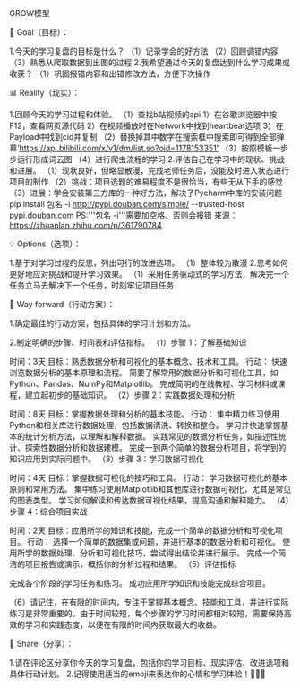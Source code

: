 GROW模型

🎯 Goal（目标）：

1.今天的学习复盘的目标是什么？
（1）记录学会的好方法
（2）回顾调错内容
（3）熟悉从爬取数据到出图的过程
2.我希望通过今天的复盘达到什么学习成果或收获？
（1）巩固报错内容和出错修改方法，方便下次操作   

📊 Reality（现实）：

1.回顾今天的学习过程和体验。
（1）查找b站视频的api
   1）在谷歌浏览器中按F12，查看网页源代码
     2）在视频播放时在Network中找到heartbeat选项
   3）在Payload中找到cid并复制
（2）替换掉其中数字在搜索框中搜索即可得到全部弹幕‘https://api.bilibili.com/x/v1/dm/list.so?oid=1178153351’
（3）按照模板一步步运行形成词云图
（4）进行爬虫流程的学习
2.评估自己在学习中的现状、挑战和进展。
（1）现状良好，但略显散漫，完成老师任务后，没能及时进入状态进行项目的制作
（2）挑战：项目选题的难易程度不是很恰当，有些无从下手的感觉
（3）进展：学会安装第三方库的一种好方法，解决了Pycharm中库的安装问题
pip install 包名 -i http://pypi.douban.com/simple/ --trusted-host pypi.douban.com
PS:'''包名 -i'''需要加空格、否则会报错
来源：https://zhuanlan.zhihu.com/p/361790784

💡 Options（选项）：

1.基于对学习过程的反思，列出可行的改进选项。
（1）整体较为散漫
2.思考如何更好地应对挑战和提升学习效果。
（1）采用任务驱动式的学习方法，解决完一个任务立马去解决下一个任务，时刻牢记项目任务

📝 Way forward（行动方案）：

1.确定最佳的行动方案，包括具体的学习计划和方法。

2.制定明确的步骤、时间表和评估指标。
（1）步骤 1：了解基础知识

时间：3天
目标：熟悉数据分析和可视化的基本概念、技术和工具。
行动：
快速浏览数据分析的基本原理和流程。
简要了解常用的数据分析和可视化工具，如Python、Pandas、NumPy和Matplotlib。
完成简明的在线教程、学习材料或课程，建立起初步的基础知识。
（2）步骤 2：实践数据处理和分析

时间：8天
目标：掌握数据处理和分析的基本技能。
行动：
集中精力练习使用Python和相关库进行数据处理，包括数据清洗、转换和整合。
学习并快速掌握基本的统计分析方法，以理解和解释数据。
实践常见的数据分析任务，如描述性统计、探索性数据分析和数据建模。
完成一到两个简单的数据分析项目，将学到的知识应用到实际问题中。
（3）步骤 3：学习数据可视化

时间：4天
目标：掌握数据可视化的技巧和工具。
行动：
学习数据可视化的基本原则和常用方法。
集中练习使用Matplotlib和其他库进行数据可视化，尤其是常见的图表类型。
学习如何解读和传达数据可视化结果，提高沟通和解释能力。
（4）步骤 4：综合项目实战

时间：2天
目标：应用所学的知识和技能，完成一个简单的数据分析和可视化项目。
行动：
选择一个简单的数据集或问题，并进行基本的数据分析和可视化。
使用所学的数据处理、分析和可视化技巧，尝试得出结论并进行展示。
完成一个简洁的项目报告或演示，概括你的分析过程和结果。
（5）评估指标

完成各个阶段的学习任务和练习。
成功应用所学知识和技能完成综合项目。

（6）请记住，在有限的时间内，专注于掌握基本概念、技能和工具，并进行实际练习是非常重要的。由于时间较短，每个步骤的学习时间都相对较短，需要保持高效的学习和实践态度，以便在有限的时间内获取最大的收益。

💬 Share（分享）：

1.请在评论区分享你今天的学习复盘，包括你的学习目标、现实评估、改进选项和具体行动计划。
2.记得使用适当的emoji来表达你的心情和学习体验！💪🎉💡
